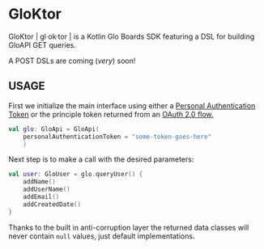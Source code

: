 # GloKtor

GloKtor | gl·ok·tor | is a Kotlin Glo Boards SDK featuring a DSL for
building GloAPI GET queries. 

A POST DSLs are coming (_very_) soon!

## USAGE

First we initialize the main interface using
either a [Personal Authentication Token](https://support.gitkraken.com/developers/pats/) or the principle token
returned from an [OAuth 2.0 flow.](https://support.gitkraken.com/developers/oauth/)

``` Kotlin
val glo: GloApi = GloApi(
    personalAuthenticationToken = "some-token-goes-here"
    )
```

Next step is to make a call with the desired parameters:

``` Kotlin
val user: GloUser = glo.queryUser() {
    addName()
    addUserName()
    addEmail()
    addCreatedDate()
}
```

Thanks to the built in anti-corruption layer the returned data classes will
never contain `null` values, just default implementations.